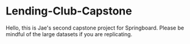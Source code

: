 # Lending-Club-Capstone

Hello, this is Jae's second capstone project for Springboard. Please be mindful of the large datasets if you are replicating.